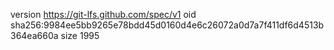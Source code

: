 version https://git-lfs.github.com/spec/v1
oid sha256:9984ee5bb9265e78bdd45d0160d4e6c26072a0d7a7f411df6d4513b364ea660a
size 1995
